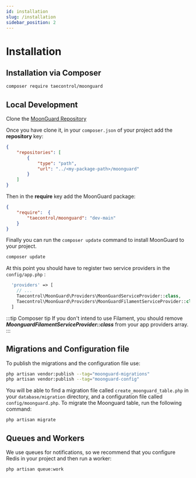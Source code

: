 ```yaml
---
id: installation
slug: /installation
sidebar_position: 2
---
```


# Installation

## Installation via Composer

```bash
composer require taecontrol/moonguard
```

## Local Development

Clone the [MoonGuard Repository](https://github.com/teacontrol/moonguard)

Once you have clone it, in your `composer.json` of your project add the
**repository** key:

```json
{
    "repositories": [
        {
            "type": "path",
            "url": "../<my-package-path>/moonguard"
        }
    ]
}
```
Then in the **require** key add the MoonGuard package:

```json
{
    "require":  {
        "taecontrol/moonguard": "dev-main"
    }
}
```
Finally you can run the `composer update` command to install MoonGuard to your project.

```bash
composer update
```

At this point you should have to register two service providers in
the `config/app.php`  :

```php
  'providers' => [
    // ...
    Taecontrol\MoonGuard\Providers\MoonGuardServiceProvider::class,
    Taecontrol\MoonGuard\Providers\MoonGuardFilamentServiceProvider::class,
  ]
```

:::tip Composer tip
If you don't intend to use Filament, you should remove **_MoonguardFilamentServiceProvider::class_** from your app providers array.
:::

## Migrations and Configuration file

To publish the migrations and the configuration file use:

```bash
php artisan vendor:publish --tag="moonguard-migrations"
php artisan vendor:publish --tag="moonguard-config"
```

You will be able to find a migration file called `create_moonguard_table.php` in your `database/migration` directory, and a configuration file called `config/moonguard.php`. To migrate the Moonguard table, run the following command:

```bash
php artisan migrate
```

## Queues and Workers

We use queues for notifications, so we recommend that you configure Redis in your project and then run a worker:

```bash
php artisan queue:work
```
